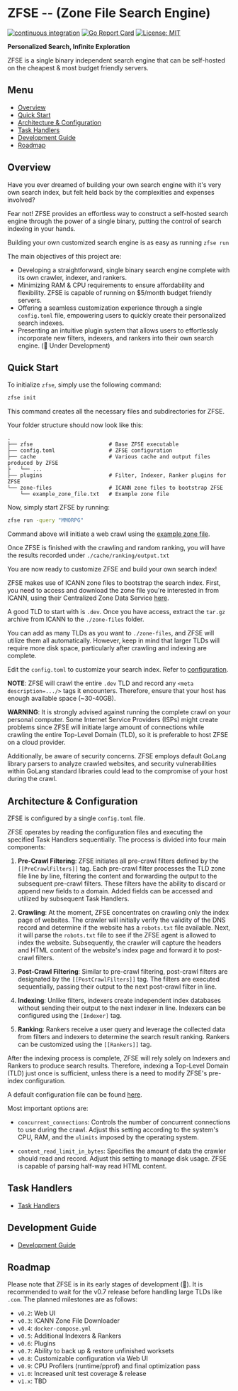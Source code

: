# **ZFSE** -- (Zone File Search Engine)

[![continuous integration](https://github.com/anthony-ozdemir/zfse/actions/workflows/continuous_integration.yml/badge.svg)](https://github.com/anthony-ozdemir/zfse/actions/workflows/continuous_integration.yml)
[![Go Report Card](https://goreportcard.com/badge/github.com/anthony-ozdemir/zfse)](https://goreportcard.com/report/github.com/anthony-ozdemir/zfse)
[![License: MIT](https://img.shields.io/badge/License-MIT-yellow.svg)](https://opensource.org/licenses/MIT)

**Personalized Search, Infinite Exploration**

ZFSE is a single binary independent search engine that can be self-hosted on the cheapest & most budget friendly
servers.

## Menu

- [Overview](#overview)
- [Quick Start](#quick-start)
- [Architecture & Configuration](#architecture--configuration)
- [Task Handlers](#task-handlers)
- [Development Guide](#development-guide)
- [Roadmap](#roadmap)

## Overview

Have you ever dreamed of building your own search engine with it's very own search index, but felt held back by the
complexities and expenses involved?

Fear not! ZFSE provides an effortless way to construct a self-hosted search engine through the power of a single binary,
putting the control of search indexing in your hands.

Building your own customized search engine is as easy as running `zfse run`

The main objectives of this project are:

- Developing a straightforward, single binary search engine complete with its own crawler, indexer, and rankers.
- Minimizing RAM & CPU requirements to ensure affordability and flexibility. ZFSE is capable of running on $5/month
  budget friendly servers.
- Offering a seamless customization experience through a single `config.toml` file, empowering users to quickly create
  their personalized search indexes.
- Presenting an intuitive plugin system that allows users to effortlessly incorporate new filters, indexers, and rankers
  into their own search engine. (🚧 Under Development)

## Quick Start

To initialize `zfse`, simply use the following command:

```bash
zfse init
```

This command creates all the necessary files and subdirectories for ZFSE.

Your folder structure should now look like this:

    .
    ├── zfse                        # Base ZFSE executable
    ├── config.toml                 # ZFSE configuration
    ├── cache                       # Various cache and output files produced by ZFSE
    ├   └── ...
    ├── plugins                     # Filter, Indexer, Ranker plugins for ZFSE
    └── zone-files                  # ICANN zone files to bootstrap ZFSE
        └── example_zone_file.txt   # Example zone file

Now, simply start ZFSE by running:

```bash
zfse run -query "MMORPG"
```

Command above will initiate a web crawl using the [example zone file](data/zone_files/example_zone_file.txt).

Once ZFSE is finished with the crawling and random ranking, you will have the results recorded
under `./cache/ranking/output.txt`

You are now ready to customize ZFSE and build your own search index!

ZFSE makes use of ICANN zone files to bootstrap the search index. First, you need to access and download the zone file
you're interested in from ICANN, using their Centralized Zone Data Service [here](https://czds.icann.org/home).

A good TLD to start with is `.dev`. Once you have access, extract the `tar.gz` archive from ICANN to the `./zone-files`
folder.

You can add as many TLDs as you want to `./zone-files`, and ZFSE will utilize them all automatically. However, keep in
mind that larger TLDs will require more disk space, particularly after crawling and indexing are complete.

Edit the `config.toml` to customize your search index. Refer to [configuration](#configuration).

**NOTE**: ZFSE will crawl the entire `.dev` TLD and record any `<meta description=.../>` tags it encounters. Therefore,
ensure that your host has enough available space (~30-40GB).

**WARNING**: It is strongly advised against running the complete crawl on your personal computer. Some Internet Service
Providers (ISPs) might create problems since ZFSE will initiate large amount of connections while crawling the entire
Top-Level Domain (TLD), so it is preferable to host ZFSE on a cloud provider.

Additionally, be aware of security concerns. ZFSE employs default GoLang library parsers to analyze crawled websites,
and security vulnerabilities within GoLang standard libraries could lead to the compromise of your host during the
crawl.

## Architecture & Configuration

ZFSE is configured by a single `config.toml` file.

ZFSE operates by reading the configuration files and executing the specified Task Handlers sequentially. The process is
divided into four main components:

1. **Pre-Crawl Filtering**: ZFSE initiates all pre-crawl filters defined by the `[[PreCrawlFilters]]` tag. Each
   pre-crawl filter processes the TLD zone file line by line, filtering the content and forwarding the output to the
   subsequent pre-crawl filters. These filters have the ability to discard or append new fields to a domain. Added
   fields can be accessed and utilized by subsequent Task Handlers.


2. **Crawling**: At the moment, ZFSE concentrates on crawling only the index page of websites. The crawler will
   initially verify the validity of the DNS record and determine if the website has a `robots.txt` file available. Next,
   it will parse the `robots.txt` file to see if the ZFSE agent is allowed to index the website. Subsequently, the
   crawler will capture the headers and HTML content of the website's index page and forward it to post-crawl filters.


3. **Post-Crawl Filtering**: Similar to pre-crawl filtering, post-crawl filters are designated by
   the `[[PostCrawlFilters]]` tag. The filters are executed sequentially, passing their output to the next post-crawl
   filter in line.


4. **Indexing**: Unlike filters, indexers create independent index databases without sending their output to the next
   indexer in line. Indexers can be configured using the `[Indexer]` tag.


5. **Ranking**: Rankers receive a user query and leverage the collected data from filters and indexers to determine the
   search result ranking. Rankers can be customized using the `[[Rankers]]` tag.

After the indexing process is complete, ZFSE will rely solely on Indexers and Rankers to produce search results.
Therefore, indexing a Top-Level Domain (TLD) just once is sufficient, unless there is a need to modify ZFSE's pre-index
configuration.

A default configuration file can be found [here](data/config/config.toml).

Most important options are:

- `concurrent_connections`: Controls the number of concurrent connections to use during the crawl. Adjust this setting
  according to the system's CPU, RAM, and the `ulimits` imposed by the operating system.

- `content_read_limit_in_bytes`: Specifies the amount of data the crawler should read and record. Adjust this setting to
  manage disk usage. ZFSE is capable of parsing half-way read HTML content.

## Task Handlers

* [Task Handlers](docs/task_handlers.md)

## Development Guide

* [Development Guide](docs/development.md)

## Roadmap

Please note that ZFSE is in its early stages of development (🚧). It is recommended to wait for the v0.7 release before
handling large TLDs like `.com`. The planned milestones are as follows:

- `v0.2`: Web UI
- `v0.3`: ICANN Zone File Downloader
- `v0.4`: `docker-compose.yml`
- `v0.5`: Additional Indexers & Rankers
- `v0.6`: Plugins
- `v0.7`: Ability to back up & restore unfinished worksets
- `v0.8`: Customizable configuration via Web UI
- `v0.9`: CPU Profilers (runtime/pprof) and final optimization pass
- `v1.0`: Increased unit test coverage & release
- `v1.x`: TBD
